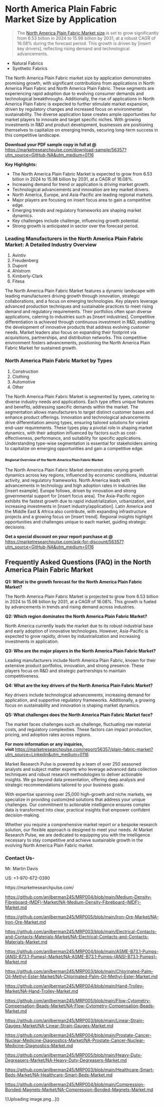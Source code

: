 <h1>North America Plain Fabric Market&nbsp;Size by Application</h1><blockquote><p>The <a href="https://marketresearchpulse.com/download-sample/56357?utm_source=GitHub-NA&amp;utm_medium=0116">North America Plain Fabric Market size</a> is set to grow significantly from 6.53 billion in 2024 to 15.98 billion by 2031, at a robust CAGR of 16.08% during the forecast period. This growth is driven by [insert key drivers], reflecting rising demand and technological advancements.</p></blockquote><ul><li>Natural Fabrics<li> Synthetic Fabrics</li></ul><p>The North America Plain Fabric market size by application demonstrates promising growth, with significant contributions from applications in North America Plain Fabric and North America Plain Fabric. These segments are experiencing rapid adoption due to evolving consumer demands and technological breakthroughs. Additionally, the rise of applications in North America Plain Fabric is expected to further stimulate market expansion, driven by regulatory changes and increased focus on environmental sustainability. The diverse application base creates ample opportunities for market players to innovate and target specific niches. With growing investments in R&D and product development, businesses are positioning themselves to capitalize on emerging trends, securing long-term success in this competitive landscape.</p><p><strong>Download your PDF sample copy in full at @ </strong><a href="https://marketresearchpulse.com/download-sample/56357?utm_source=GitHub-NA&amp;utm_medium=0116">https://marketresearchpulse.com/download-sample/56357?utm_source=GitHub-NA&amp;utm_medium=0116</a></p><p><strong>Key Highlights: </strong></p><ul><li>The North America Plain Fabric Market is expected to grow from 6.53 billion in 2024 to 15.98 billion by 2031, at a CAGR of 16.08%.</li><li>Increasing demand for trend or application is driving market growth.</li><li>Technological advancements and innovation are key market drivers.</li><li>North America, Europe, and Asia-Pacific are leading regional markets.</li><li>Major players are focusing on insert focus area to gain a competitive edge.</li><li>Emerging trends and regulatory frameworks are shaping market dynamics.</li><li>Key challenges include challenge, influencing growth potential.</li><li>Strong growth is anticipated in sector over the forecast period.</li></ul><h3>Leading Manufacturers in the North America Plain Fabric Market: A Detailed Industry Overview</h3><ol><li>Avintiv</li><li>Freudenberg</li><li>Dupont</li><li>Ahlstrom</li><li>Kimberly-Clark</li><li>Fitesa</li></ol><div class="flex max-w-full flex-col flex-grow"><div class="min-h-8 text-message flex w-full flex-col items-end gap-2 whitespace-normal break-words [.text-message+&amp;]:mt-5" dir="auto" data-message-author-role="assistant" data-message-id="fd8432e4-4910-450d-b182-61b7bfb0a01f" data-message-model-slug="gpt-4o"><div class="flex w-full flex-col gap-1 empty:hidden first:pt-[3px]"><div class="markdown prose w-full break-words dark:prose-invert light"><p>The North America Plain Fabric Market features a dynamic landscape with leading manufacturers driving growth through innovation, strategic collaborations, and a focus on emerging technologies. Key players leverage advanced production techniques and sustainable practices to meet rising demand and regulatory requirements. Their portfolios often span diverse applications, catering to industries such as [insert industries]. Competitive differentiation is achieved through continuous investment in R&amp;D, enabling the development of innovative products that address evolving customer needs. Market leaders also focus on expanding their footprint via acquisitions, partnerships, and distribution networks. This competitive environment fosters advancements, positioning the North America Plain Fabric Market for sustained growth.</p></div></div></div></div><h3>North America Plain Fabric Market by Types</h3><ol><li>Construction<li> Clothing<li> Automotive<li> Other</li></ol><div class="flex max-w-full flex-col flex-grow"><div class="min-h-8 text-message flex w-full flex-col items-end gap-2 whitespace-normal break-words [.text-message+&amp;]:mt-5" dir="auto" data-message-author-role="assistant" data-message-id="084470be-0bb7-4664-bddf-5156b4f41249" data-message-model-slug="gpt-4o-mini"><div class="flex w-full flex-col gap-1 empty:hidden first:pt-[3px]"><div class="markdown prose w-full break-words dark:prose-invert light"><p>The North America Plain Fabric Market is segmented by types, catering to diverse industry needs and applications. Each type offers unique features and benefits, addressing specific demands within the market. The segmentation allows manufacturers to target distinct customer bases and enhance product offerings. Innovation and technological advancements drive differentiation among types, ensuring tailored solutions for varied end-user requirements. These types play a pivotal role in shaping market dynamics, with their adoption influenced by factors such as cost-effectiveness, performance, and suitability for specific applications. Understanding type-wise segmentation is essential for stakeholders aiming to capitalize on emerging opportunities and gain a competitive edge.</p></div></div></div></div><h3><span style="font-size: 11px;">Regional Overview of the North America Plain Fabric Market</span></h3><div class="flex max-w-full flex-col flex-grow"><div class="min-h-8 text-message flex w-full flex-col items-end gap-2 whitespace-normal break-words [.text-message+&amp;]:mt-5" dir="auto" data-message-author-role="assistant" data-message-id="e9038762-ce64-4e30-91c9-9bd413514231" data-message-model-slug="gpt-4o-mini"><div class="flex w-full flex-col gap-1 empty:hidden first:pt-[3px]"><div class="markdown prose w-full break-words dark:prose-invert light"><p>The North America Plain Fabric Market demonstrates varying growth dynamics across key regions, influenced by economic conditions, industrial activity, and regulatory frameworks. North America leads with advancements in technology and high adoption rates in industries like [insert example]. Europe follows, driven by innovation and strong governmental support for [insert focus area]. The Asia-Pacific region exhibits the fastest growth due to rapid industrialization, urbanization, and increasing investments in [insert industry/application]. Latin America and the Middle East &amp; Africa also contribute, with expanding infrastructure projects and a growing focus on [insert trend]. Regional insights highlight opportunities and challenges unique to each market, guiding strategic decisions.</p></div></div></div></div><p><strong>Get a special discount on your report purchase at @ </strong><a href="https://marketresearchpulse.com/ask-for-discount/56357?utm_source=GitHub-NA&amp;utm_medium=0116">https://marketresearchpulse.com/ask-for-discount/56357?utm_source=GitHub-NA&amp;utm_medium=0116</a></p><h2>Frequently Asked Questions (FAQ) in the North America Plain Fabric Market</h2><p><strong>Q1: What is the growth forecast for the North America Plain Fabric Market?</strong></p><p>The North America Plain Fabric Market is projected to grow from 6.53 billion in 2024 to 15.98 billion by 2031, at a CAGR of 16.08%. This growth is fueled by advancements in trends and rising demand across industries.</p><p><strong>Q2: Which region dominates the North America Plain Fabric Market?</strong></p><p>North America currently leads the market due to its robust industrial base and early adoption of innovative technologies. However, Asia-Pacific is expected to grow rapidly, driven by industrialization and increasing investments in application.</p><p><strong>Q3: Who are the major players in the North America Plain Fabric Market?</strong></p><p>Leading manufacturers include North America Plain Fabric, known for their extensive product portfolios, innovation, and strong presence. These players focus on R&amp;D and strategic partnerships to maintain competitiveness.</p><p><strong>Q4: What are the key drivers of the North America Plain Fabric Market?</strong></p><p>Key drivers include technological advancements, increasing demand for application, and supportive regulatory frameworks. Additionally, a growing focus on sustainability and innovation is shaping market dynamics.</p><p><strong>Q5: What challenges does the North America Plain Fabric Market face?</strong></p><p>The market faces challenges such as challenge, fluctuating raw material costs, and regulatory complexities. These factors can impact production, pricing, and adoption rates across regions.</p><p><strong>For more information or any inquiries, visit&nbsp;</strong><a href="https://marketresearchpulse.com/report/56357/plain-fabric-market?utm_source=Linkedin&utm_medium=0116">https://marketresearchpulse.com/report/56357/plain-fabric-market?utm_source=Linkedin&utm_medium=0116</a></p><p>Market Research Pulse is powered by a team of over 250 seasoned analysts and subject matter experts who leverage advanced data collection techniques and robust research methodologies to deliver actionable insights. We go beyond data presentation, offering deep analysis and strategic recommendations tailored to your business goals.</p><p>With expertise spanning over 25,000 high-growth and niche markets, we specialize in providing customized solutions that address your unique challenges. Our commitment to actionable intelligence ensures complex data is transformed into clear, practical insights that empower confident decision-making.</p><p>Whether you require a comprehensive market report or a bespoke research solution, our flexible approach is designed to meet your needs. At Market Research Pulse, we are dedicated to equipping you with the intelligence necessary to stay competitive and achieve sustainable growth in the evolving North America Plain Fabric market.</p><h3><strong>Contact Us-</strong></h3><p>Mr. Martin Davis</p><p>US: +1-970-672-0390</p><p>https://marketresearchpulse.com/</p><p><a href="https://github.com/anilberman245/MRP004/blob/main/Medium-Density-Fibreboard-(MDF)-Market/NA-Medium-Density-Fibreboard-(MDF)-Market.md">https://github.com/anilberman245/MRP004/blob/main/Medium-Density-Fibreboard-(MDF)-Market/NA-Medium-Density-Fibreboard-(MDF)-Market.md</a></p><p><a href="https://github.com/anilberman245/MRP005/blob/main/Iron-Ore-Market/NA-Iron-Ore-Market.md">https://github.com/anilberman245/MRP005/blob/main/Iron-Ore-Market/NA-Iron-Ore-Market.md</a></p><p><a href="https://github.com/anilberman245/MRP003/blob/main/Electrical-Contacts-and-Contacts-Materials-Market/NA-Electrical-Contacts-and-Contacts-Materials-Market.md">https://github.com/anilberman245/MRP003/blob/main/Electrical-Contacts-and-Contacts-Materials-Market/NA-Electrical-Contacts-and-Contacts-Materials-Market.md</a></p><p><a href="https://github.com/anilberman245/MRP004/blob/main/ASME-B73.1-Pumps-(ANSI-B73.1-Pumps)-Market/NA-ASME-B73.1-Pumps-(ANSI-B73.1-Pumps)-Market.md">https://github.com/anilberman245/MRP004/blob/main/ASME-B73.1-Pumps-(ANSI-B73.1-Pumps)-Market/NA-ASME-B73.1-Pumps-(ANSI-B73.1-Pumps)-Market.md</a></p><p><a href="https://github.com/anilberman245/MRP003/blob/main/Chlorinated-Palm-Oil-Methyl-Ester-Market/NA-Chlorinated-Palm-Oil-Methyl-Ester-Market.md">https://github.com/anilberman245/MRP003/blob/main/Chlorinated-Palm-Oil-Methyl-Ester-Market/NA-Chlorinated-Palm-Oil-Methyl-Ester-Market.md</a></p><p><a href="https://github.com/anilberman245/MRP004/blob/main/Hand-Trolley-Market/NA-Hand-Trolley-Market.md">https://github.com/anilberman245/MRP004/blob/main/Hand-Trolley-Market/NA-Hand-Trolley-Market.md</a></p><p><a href="https://github.com/anilberman245/MRP005/blob/main/Flow-Cytometry-Compensation-Beads-Market/NA-Flow-Cytometry-Compensation-Beads-Market.md">https://github.com/anilberman245/MRP005/blob/main/Flow-Cytometry-Compensation-Beads-Market/NA-Flow-Cytometry-Compensation-Beads-Market.md</a></p><p><a href="https://github.com/anilberman245/MRP003/blob/main/Linear-Strain-Gauges-Market/NA-Linear-Strain-Gauges-Market.md">https://github.com/anilberman245/MRP003/blob/main/Linear-Strain-Gauges-Market/NA-Linear-Strain-Gauges-Market.md</a></p><p><a href="https://github.com/anilberman245/MRP004/blob/main/Prostate-Cancer-Nuclear-Medicine-Diagnostics-Market/NA-Prostate-Cancer-Nuclear-Medicine-Diagnostics-Market.md">https://github.com/anilberman245/MRP004/blob/main/Prostate-Cancer-Nuclear-Medicine-Diagnostics-Market/NA-Prostate-Cancer-Nuclear-Medicine-Diagnostics-Market.md</a></p><p><a href="https://github.com/anilberman245/MRP005/blob/main/Heavy-Duty-Degreasers-Market/NA-Heavy-Duty-Degreasers-Market.md">https://github.com/anilberman245/MRP005/blob/main/Heavy-Duty-Degreasers-Market/NA-Heavy-Duty-Degreasers-Market.md</a></p><p><a href="https://github.com/anilberman245/MRP003/blob/main/Healthcare-Smart-Beds-Market/NA-Healthcare-Smart-Beds-Market.md">https://github.com/anilberman245/MRP003/blob/main/Healthcare-Smart-Beds-Market/NA-Healthcare-Smart-Beds-Market.md</a></p><p><a href="https://github.com/anilberman245/MRP004/blob/main/Compression-Bonded-Magnets-Market/NA-Compression-Bonded-Magnets-Market.md">https://github.com/anilberman245/MRP004/blob/main/Compression-Bonded-Magnets-Market/NA-Compression-Bonded-Magnets-Market.md</a></p>
![Uploading image.png…]()
